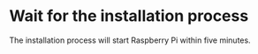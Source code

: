 # Wait for the installation process
The installation process will start Raspberry Pi within five minutes.
